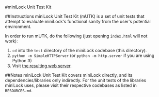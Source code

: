 #miniLock Unit Test Kit

##Instructions
miniLock Unit Test Kit (mUTK) is a set of unit tests that attempt to evaluate miniLock's functional sanity from the user's potential environment.

In order to run mUTK, do the following (just opening `index.html` will not work):

1. `cd` into the `test` directory of the miniLock codebase (this directory).
2. `python -m SimpleHTTPServer` (or `python -m http.server` if you are using Python 3)
3. Visit [the resulting web server](http://127.0.0.1:8000).

##Notes
miniLock Unit Test Kit covers miniLock directly, and its dependencies/libraries only indirectly. For the unit tests of the libraries miniLock uses, please visit their respective codebases as listed in `RESOURCES.md`.